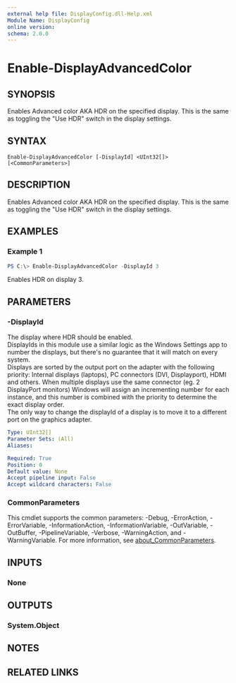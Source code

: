 ```yaml
---
external help file: DisplayConfig.dll-Help.xml
Module Name: DisplayConfig
online version:
schema: 2.0.0
---
```


# Enable-DisplayAdvancedColor

## SYNOPSIS
Enables Advanced color AKA HDR on the specified display. This is the same as toggling the "Use HDR" switch in the display settings.

## SYNTAX

```
Enable-DisplayAdvancedColor [-DisplayId] <UInt32[]> [<CommonParameters>]
```

## DESCRIPTION
Enables Advanced color AKA HDR on the specified display. This is the same as toggling the "Use HDR" switch in the display settings.

## EXAMPLES

### Example 1
```powershell
PS C:\> Enable-DisplayAdvancedColor -DisplayId 3
```

Enables HDR on display 3.

## PARAMETERS

### -DisplayId
The display where HDR should be enabled.  
DisplayIds in this module use a similar logic as the Windows Settings app to number the displays, but there's no guarantee that it will match on every system.  
Displays are sorted by the output port on the adapter with the following priority: Internal displays (laptops), PC connectors (DVI, Displayport), HDMI and others.
When multiple displays use the same connector (eg. 2 DisplayPort monitors) Windows will assign an incrementing number for each instance, and this number is combined with the priority to determine the exact display order.  
The only way to change the displayId of a display is to move it to a different port on the graphics adapter.

```yaml
Type: UInt32[]
Parameter Sets: (All)
Aliases:

Required: True
Position: 0
Default value: None
Accept pipeline input: False
Accept wildcard characters: False
```

### CommonParameters
This cmdlet supports the common parameters: -Debug, -ErrorAction, -ErrorVariable, -InformationAction, -InformationVariable, -OutVariable, -OutBuffer, -PipelineVariable, -Verbose, -WarningAction, and -WarningVariable. For more information, see [about_CommonParameters](http://go.microsoft.com/fwlink/?LinkID=113216).

## INPUTS

### None

## OUTPUTS

### System.Object
## NOTES

## RELATED LINKS
